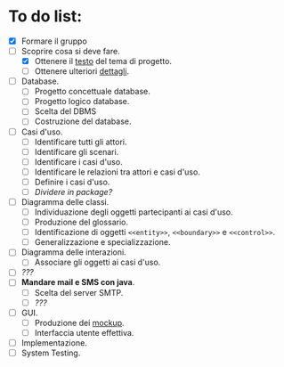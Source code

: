 # To do list:  
  
- [x] Formare il gruppo  
- [ ] Scoprire cosa si deve fare.  
  - [x] Ottenere il [testo](https://andrea-augello.github.io/SviluppoSW/) del tema di progetto.
  - [ ] Ottenere ulteriori [dettagli](https://andrea-augello.github.io/SviluppoSW/Dettagli).
- [ ] Database.
  - [ ] Progetto concettuale database.
  - [ ] Progetto logico database.
  - [ ] Scelta del DBMS
  - [ ] Costruzione del database.
- [ ] Casi d'uso.  
  - [ ] Identificare tutti gli attori.
  - [ ] Identificare gli scenari.
  - [ ] Identificare i casi d'uso.
  - [ ] Identificare le relazioni tra attori e casi d'uso.
  - [ ] Definire i casi d'uso.
  - [ ] *Dividere in package?*
- [ ] Diagramma delle classi.
  - [ ] Individuazione degli oggetti partecipanti ai casi d'uso.
  - [ ] Produzione del glossario.
  - [ ] Identificazione di oggetti `<<entity>>`, `<<boundary>>` e `<<control>>`.
  - [ ] Generalizzazione e specializzazione.
- [ ] Diagramma delle interazioni.
  - [ ] Associare gli oggetti ai casi d'uso.
- [ ] *???*
- [ ] **Mandare mail e SMS con java**.
  - [ ] Scelta del server SMTP. 
  - [ ] *???*
- [ ] GUI.
  - [ ] Produzione dei [mockup](https://mockflow.com/).
  - [ ] Interfaccia utente effettiva.
- [ ] Implementazione.
- [ ] System Testing.
